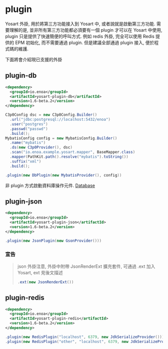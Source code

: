 

# plugin

Yosart 外掛, 用於將第三方功能接入到 Yosart 中, 或者說就是啟動第三方功能. 需要理解的是, 並非所有第三方功能都必須要有一個 plugin 才可以在 Yosart 中使用, plugin 只是提供了快速簡便的呼叫方式. 例如 redis 外掛, 完全可以使用 Redis 提供的 EPM 初始化, 而不需要通過 plugin. 但是建議全部通過 plugin 接入, 便於程式碼的維護.

下面將會介紹現已支援的外掛

## plugin-db

```xml
<dependency>
  <groupId>io.enoa</groupId>
  <artifactId>yosart-plugin-db</artifactId>
  <version>1.6-beta.2</version>
</dependency>
```

```java
C3p0Config dsc = new C3p0Config.Builder()
  .url("jdbc:postgresql://localhost:5432/enoa")
  .user("postgres")
  .passwd("passwd")
  .build();
MybatisConfig config = new MybatisConfig.Builder()
  .name("mybatis")
  .ds(new C3p0Provider(), dsc)
  .scan("io.enoa.example.yosart.mapper", BaseMapper.class)
  .mapper(PathKit.path().resolve("mybatis").toString())
  .suffix("xml")
  .build();

.plugin(new DbPlugin(new MybatisProvider(), config))
```

非 plugin 方式啟動資料庫操作元件. [Database](#Database)


## plugin-json

```xml
<dependency>
  <groupId>io.enoa</groupId>
  <artifactId>yosart-plugin-json</artifactId>
  <version>1.6-beta.2</version>
</dependency>
```

```java
.plugin(new JsonPlugin(new GsonProvider()))
```

### 宣告

> json 外掛注意, 外掛中附帶 JsonRenderExt 擴充套件, 可通過 .ext 加入 Yosart, ext 見後文描述
>
> ```java
> .ext(new JsonRenderExt())
> ```

## plugin-redis

```xml
<dependency>
  <groupId>io.enoa</groupId>
  <artifactId>yosart-plugin-redis</artifactId>
  <version>1.6-beta.2</version>
</dependency>
```

```java
.plugin(new RedisPlugin("localhost", 6379, new JdkSerializeProvider()))
.plugin(new RedisPlugin("other", "localhost", 6379, new JdkSerializeProvider()))
```

